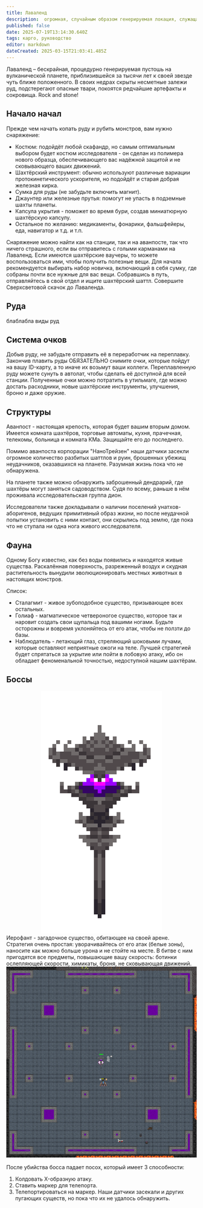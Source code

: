 ```yaml
---
title: Лаваленд
description:  огромная, случайным образом генерируемая локация, служащая в качестве шахты. Содержит в себе огромное множество различных руд, враждебной фауны, редких предметов и сокровищ и возможные локации для спавна игроков на гост-роли.
published: false
date: 2025-07-19T13:14:30.640Z
tags: карго, руководство
editor: markdown
dateCreated: 2025-03-15T21:03:41.485Z
---
```


Лаваленд – бескрайная, процедурно генерируемая пустошь на вулканической планете, приблизившейся за тысячи лет к своей звезде чуть ближе положенного. В своих недрах скрыты несметные залежи руд, подстерегают опасные твари, покоятся редчайшие артефакты и сокровища. Rock and stone! 

## Начало начал
Прежде чем начать копать руду и рубить монстров, вам нужно снаряжение:
- Костюм: подойдёт любой скафандр, но самым оптимальным выбором будет костюм исследователя - он сделан из полимера нового образца, обеспечивающего вас надёжной защитой и не сковывающего ваших движений.
- Шахтёрский инструмент: обычно используют различные вариации протокинетического ускорителя, но подойдёт и старая добрая железная кирка.
- Сумка для руды (не забудьте включить магнит).
- Джаунтер или железные прутья: помогут не упасть в подземные шахты планеты.
- Капсула укрытия - поможет во время бури, создав миниатюрную шахтёрскую капсулу.
- Остальное по желанию: медикаменты, фонарики, фальшфейеры, еда, навигатор и т.д. и т.п.

Снаряжение можно найти как на станции, так и на аванпосте, так что ничего страшного, если вы отправитесь с голыми карманами на Лаваленд.
Если имеются шахтёрские ваучеры, то можете воспользоваться ими, чтобы получить полезные вещи. Для начала рекомендуется выбирать набор новичка, включающий в себя сумку, где собраны почти все нужные для вас вещи.
Собравшись в путь, отправляйтесь в свой отдел и ищите шахтёрский шаттл. Совершите Сверхсветовой скачок до Лаваленда.

## Руда
блаблабла виды руд

## Система очков
Добыв руду, не забудьте отправить её в переработчик на переплавку. Закончив плавить руды ОБЯЗАТЕЛЬНО снимите очки, которые пойдут на вашу ID-карту, а то иначе их возьмут ваши коллеги. Переплавленную руду можете сунуть в автолат, чтобы сделать её доступной для всей станции.
Полученные очки можно потратить в утильмаге, где можно достать расходники, новые шахтёрские инструменты, улучшения, броню и даже оружие.

## Структуры
Аванпост - настоящая крепость, которая будет вашим вторым домом. Имеется комната шахтёров, торговые автоматы, кухня, прачечная, телекомы, больница и комната КМа. Защищайте его до последнего.

Помимо аванпоста корпорации "НаноТрейзен" наши датчики засекли огромное количество разбитых шаттлов и руин, брошенных убежищ неудачников, оказавшихся на планете. Разумная жизнь пока что не обнаружена.

На планете также можно обнаружить заброшенный дендрарий, где шахтёры могут заняться садоводством. Судя по всему, раньше в нём проживала исследовательская группа дион.

Исследователи также докладывали о наличии поселений унатхов-аборигенов, ведущих примитивный образ жизни, но после неудачной попытки установить с ними контакт, они скрылись под землю, где пока что не ступала ни одна нога живого исследователя.

## Фауна
Одному Богу известно, как без воды появились и находятся живые существа. Раскалённая поверхность, разреженный воздух и скудная растительность вынудили эволюционировать местных животных в настоящих монстров.

Список:
- Сталагмит - живое зубоподобное существо, призывающее всех остальных.
- Голиаф - магматическое четвероногое существо, которое так и наровит создать свои щупальца под вашими ногами. Будьте осторожны и вовремя уклоняйтесь от его атак, чтобы не ползти до базы.
- Наблюдатель - летающий глаз, стреляющий шоковыми лучами, которые оставляют неприятные ожоги на теле. Лучшей стратегией будет спрятаться за укрытие или пойти в лобовую атаку, ибо он обладает феноменальной точностью, недоступной нашим шахтёрам.

## Боссы
<center><img src="/guides/supply/lavaland/hierophant.gif" alt="Иерофант"></center>
Иерофант - загадочное существо, обитающее на своей арене.
Стратегия очень простая: уворачивайтесь от его атак (белые зоны), наносите как можно больше урона и не стойте на месте. В битве с ним пригодятся все предметы, повышающие вашу скорость: ботинки ослепляющей скорости, химикаты, броня, не сковывающая движений.

<center><img src="/guides/supply/lavaland/arena.png" alt="Арена"></center>

После убийства босса падает посох, который имеет 3 способности:
1. Колдовать X-образную атаку.
2. Ставить маркер для телепорта.
3. Телепортироваться на маркер.
Наши датчики засекали и других пугающих существ, но пока что их не удалось обнаружить.